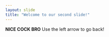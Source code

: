 ```yaml
---
layout: slide
title: "Welcome to our second slide!"
---
```

**NICE COCK BRO**
Use the left arrow to go back!
